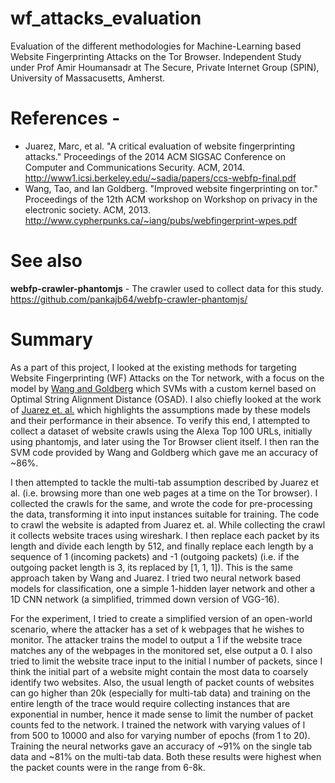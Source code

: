 # wf_attacks_evaluation

Evaluation of the different methodologies for Machine-Learning based Website Fingerprinting Attacks on the Tor Browser. Independent Study under Prof Amir Houmansadr at The Secure, Private Internet Group (SPIN), University of Massacusetts, Amherst.

# References -

* Juarez, Marc, et al. "A critical evaluation of website fingerprinting attacks." Proceedings of the 2014 ACM SIGSAC Conference on Computer and Communications Security. ACM, 2014. http://www1.icsi.berkeley.edu/~sadia/papers/ccs-webfp-final.pdf
* Wang, Tao, and Ian Goldberg. "Improved website fingerprinting on tor." Proceedings of the 12th ACM workshop on Workshop on privacy in the electronic society. ACM, 2013. http://www.cypherpunks.ca/~iang/pubs/webfingerprint-wpes.pdf

# See also
**webfp-crawler-phantomjs** - The crawler used to collect data for this study. https://github.com/pankajb64/webfp-crawler-phantomjs/

# Summary

As a part of this project, I looked at the existing methods for targeting Website Fingerprinting (WF) Attacks on the Tor network, with a focus on the model by [Wang and Goldberg](http://www.cypherpunks.ca/~iang/pubs/webfingerprint-wpes.pdf) which SVMs with a custom kernel based on Optimal String Alignment Distance (OSAD). I also chiefly looked at the work of [Juarez et. al.](http://www1.icsi.berkeley.edu/~sadia/papers/ccs-webfp-final.pdf) which highlights the assumptions made by these models and their performance in their absence. To verify this end, I attempted to collect a dataset of website crawls using the Alexa Top 100 URLs, initially using phantomjs, and later using the Tor Browser client itself. I then ran the SVM code provided by Wang and Goldberg which gave me an accuracy of ~86%. 

I then attempted to tackle the multi-tab assumption described by Juarez et al. (i.e. browsing more than one web pages at a time on the Tor browser). I collected the crawls for the same, and wrote the code for pre-processing the data, transforming it into input instances suitable for training. The code to crawl the website is adapted from Juarez et. al. While collecting the crawl it collects website traces using wireshark. I then replace each packet by its length and divide each length by 512, and finally replace each length by a sequence of 1 (incoming packets) and -1 (outgoing packets) (i.e. if the outgoing packet length is 3, its replaced by [1, 1, 1]). This is the same approach taken by Wang and Juarez. I tried two neural network based models for classification, one a simple 1-hidden layer network and other a 1D CNN network (a simplified, trimmed down version of VGG-16). 

For the experiment, I tried to create a simplified version of an open-world scenario, where the attacker has a set of k webpages that he wishes to monitor. The attacker trains the model to output a 1 if the website trace matches any of the webpages in the monitored set, else output a 0. I also tried to limit the website trace input to the initial l number of packets, since I think the initial part of a website might contain the most data to coarsely identify two websites. Also, the usual length of packet counts of websites can go higher than 20k (especially for multi-tab data) and training on the entire length of the trace would require collecting instances that are exponential in number, hence it made sense to limit the number of packet counts fed to the network. I trained the network with varying values of l from 500 to 10000 and also for varying number of epochs (from 1 to 20). Training the neural networks gave an accuracy of ~91% on the single tab data and ~81% on the multi-tab data. Both these results were highest when the packet counts were in the range from 6-8k.
